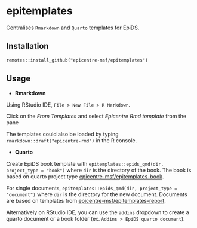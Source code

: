 # epitemplates

Centralises `Rmarkdown` and `Quarto` templates for EpiDS.
 
## Installation 

```
remotes::install_github("epicentre-msf/epitemplates")
```

## Usage

- **Rmarkdown**

Using RStudio IDE, `File > New File > R Markdown`. 

Click on the *From Templates* and select _Epicentre Rmd template_ from the pane

The templates could also be loaded by typing `rmarkdown::draft("epicentre-rmd")`
in the R console.

- **Quarto**

Create EpiDS book template with `epitemplates::epids_qmd(dir, project_type = "book")` where `dir` is the directory of the book. 
The book is based on quarto project
type [epicentre-msf/epitemplates-book](https://github.com/epicentre-msf/epitemplates-report).

For single documents, `epitemplates::epids_qmd(dir, project_type = "document")` where `dir` is the directory for the new document. Documents are based on templates from [epicentre-msf/epitemplates-report](https://github.com/epicentre-msf/epitemplates-report).

Alternatively on RStudio IDE, you can use the `addins` dropdown to create
a quarto document or a book folder (ex. `Addins > EpiDS quarto document`).




